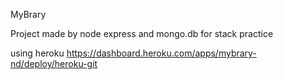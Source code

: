 MyBrary

Project made by node express and mongo.db for stack practice

using heroku
https://dashboard.heroku.com/apps/mybrary-nd/deploy/heroku-git